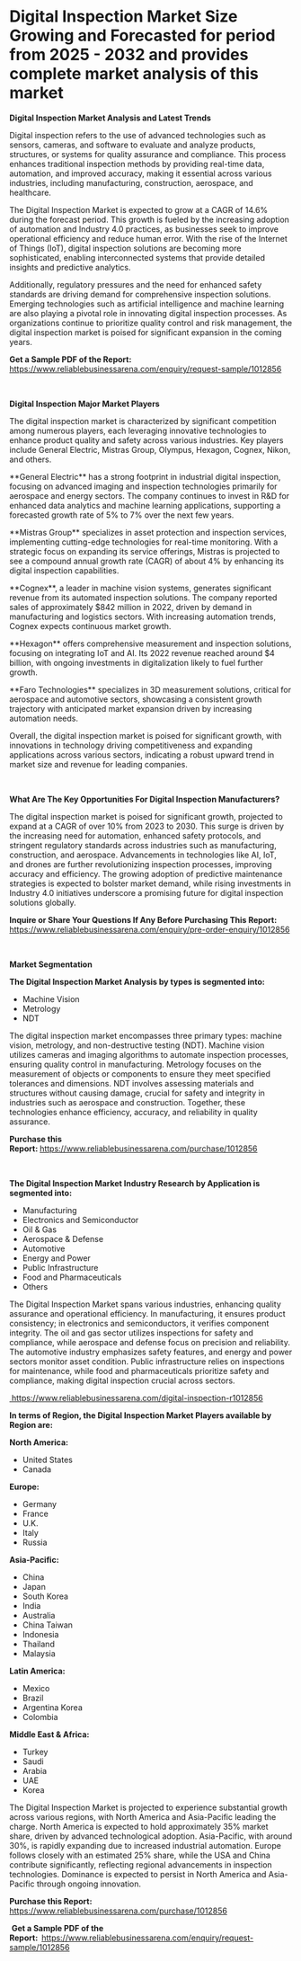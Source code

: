 <p><h1>Digital Inspection Market Size Growing and Forecasted for period from 2025 - 2032 and provides complete market analysis of this market</h1></p><p><strong>Digital Inspection Market Analysis and Latest Trends</strong></p>
<p><p>Digital inspection refers to the use of advanced technologies such as sensors, cameras, and software to evaluate and analyze products, structures, or systems for quality assurance and compliance. This process enhances traditional inspection methods by providing real-time data, automation, and improved accuracy, making it essential across various industries, including manufacturing, construction, aerospace, and healthcare.</p><p>The Digital Inspection Market is expected to grow at a CAGR of 14.6% during the forecast period. This growth is fueled by the increasing adoption of automation and Industry 4.0 practices, as businesses seek to improve operational efficiency and reduce human error. With the rise of the Internet of Things (IoT), digital inspection solutions are becoming more sophisticated, enabling interconnected systems that provide detailed insights and predictive analytics.</p><p>Additionally, regulatory pressures and the need for enhanced safety standards are driving demand for comprehensive inspection solutions. Emerging technologies such as artificial intelligence and machine learning are also playing a pivotal role in innovating digital inspection processes. As organizations continue to prioritize quality control and risk management, the digital inspection market is poised for significant expansion in the coming years.</p></p>
<p><strong>Get a Sample PDF of the Report:&nbsp;</strong> <a href="https://www.reliablebusinessarena.com/enquiry/request-sample/1012856?utm_campaign=3110&utm_medium=2&utm_source=Github&utm_content=ia&utm_term=17042025&utm_id=digital-inspection">https://www.reliablebusinessarena.com/enquiry/request-sample/1012856</a></p>
<p>&nbsp;</p>
<p><strong>Digital Inspection Major Market Players</strong></p>
<p><p>The digital inspection market is characterized by significant competition among numerous players, each leveraging innovative technologies to enhance product quality and safety across various industries. Key players include General Electric, Mistras Group, Olympus, Hexagon, Cognex, Nikon, and others.</p><p>**General Electric** has a strong footprint in industrial digital inspection, focusing on advanced imaging and inspection technologies primarily for aerospace and energy sectors. The company continues to invest in R&D for enhanced data analytics and machine learning applications, supporting a forecasted growth rate of 5% to 7% over the next few years.</p><p>**Mistras Group** specializes in asset protection and inspection services, implementing cutting-edge technologies for real-time monitoring. With a strategic focus on expanding its service offerings, Mistras is projected to see a compound annual growth rate (CAGR) of about 4% by enhancing its digital inspection capabilities.</p><p>**Cognex**, a leader in machine vision systems, generates significant revenue from its automated inspection solutions. The company reported sales of approximately $842 million in 2022, driven by demand in manufacturing and logistics sectors. With increasing automation trends, Cognex expects continuous market growth.</p><p>**Hexagon** offers comprehensive measurement and inspection solutions, focusing on integrating IoT and AI. Its 2022 revenue reached around $4 billion, with ongoing investments in digitalization likely to fuel further growth.</p><p>**Faro Technologies** specializes in 3D measurement solutions, critical for aerospace and automotive sectors, showcasing a consistent growth trajectory with anticipated market expansion driven by increasing automation needs.</p><p>Overall, the digital inspection market is poised for significant growth, with innovations in technology driving competitiveness and expanding applications across various sectors, indicating a robust upward trend in market size and revenue for leading companies.</p></p>
<p>&nbsp;</p>
<p><strong>What Are The Key Opportunities For Digital Inspection Manufacturers?</strong></p>
<p><p>The digital inspection market is poised for significant growth, projected to expand at a CAGR of over 10% from 2023 to 2030. This surge is driven by the increasing need for automation, enhanced safety protocols, and stringent regulatory standards across industries such as manufacturing, construction, and aerospace. Advancements in technologies like AI, IoT, and drones are further revolutionizing inspection processes, improving accuracy and efficiency. The growing adoption of predictive maintenance strategies is expected to bolster market demand, while rising investments in Industry 4.0 initiatives underscore a promising future for digital inspection solutions globally.</p></p>
<p><strong>Inquire or Share Your Questions If Any Before Purchasing This Report:</strong> <a href="https://www.reliablebusinessarena.com/enquiry/pre-order-enquiry/1012856?utm_campaign=3110&utm_medium=2&utm_source=Github&utm_content=ia&utm_term=17042025&utm_id=digital-inspection">https://www.reliablebusinessarena.com/enquiry/pre-order-enquiry/1012856</a></p>
<p>&nbsp;</p>
<p><strong>Market Segmentation</strong></p>
<p><strong>The Digital Inspection Market Analysis by types is segmented into:</strong></p>
<p><ul><li>Machine Vision</li><li>Metrology</li><li>NDT</li></ul></p>
<p><p>The digital inspection market encompasses three primary types: machine vision, metrology, and non-destructive testing (NDT). Machine vision utilizes cameras and imaging algorithms to automate inspection processes, ensuring quality control in manufacturing. Metrology focuses on the measurement of objects or components to ensure they meet specified tolerances and dimensions. NDT involves assessing materials and structures without causing damage, crucial for safety and integrity in industries such as aerospace and construction. Together, these technologies enhance efficiency, accuracy, and reliability in quality assurance.</p></p>
<p><strong>Purchase this Report:&nbsp;</strong><a href="https://www.reliablebusinessarena.com/purchase/1012856?utm_campaign=3110&utm_medium=2&utm_source=Github&utm_content=ia&utm_term=17042025&utm_id=digital-inspection">https://www.reliablebusinessarena.com/purchase/1012856</a></p>
<p>&nbsp;</p>
<p><strong>The Digital Inspection Market Industry Research by Application is segmented into:</strong></p>
<p><ul><li>Manufacturing</li><li>Electronics and Semiconductor</li><li>Oil & Gas</li><li>Aerospace & Defense</li><li>Automotive</li><li>Energy and Power</li><li>Public Infrastructure</li><li>Food and Pharmaceuticals</li><li>Others</li></ul></p>
<p><p>The Digital Inspection Market spans various industries, enhancing quality assurance and operational efficiency. In manufacturing, it ensures product consistency; in electronics and semiconductors, it verifies component integrity. The oil and gas sector utilizes inspections for safety and compliance, while aerospace and defense focus on precision and reliability. The automotive industry emphasizes safety features, and energy and power sectors monitor asset condition. Public infrastructure relies on inspections for maintenance, while food and pharmaceuticals prioritize safety and compliance, making digital inspection crucial across sectors.</p></p>
<p><a href="https://www.reliablebusinessarena.com/digital-inspection-r1012856?utm_campaign=3110&utm_medium=2&utm_source=Github&utm_content=ia&utm_term=17042025&utm_id=digital-inspection">&nbsp;https://www.reliablebusinessarena.com/digital-inspection-r1012856</a></p>
<p><strong>In terms of Region, the Digital Inspection Market Players available by Region are:</strong></p>
<p>
    <p> <strong> North America: </strong>
        <ul>
            <li>United States</li>
            <li>Canada</li>
        </ul>
        </p> 
    <p> <strong> Europe: </strong>
        <ul>
            <li>Germany</li>
            <li>France</li>
            <li>U.K.</li>
            <li>Italy</li>
            <li>Russia</li>
        </ul>
        </p> 
    <p> <strong> Asia-Pacific: </strong>
        <ul>
            <li>China</li>
            <li>Japan</li>
            <li>South Korea</li>
            <li>India</li>
            <li>Australia</li>
            <li>China Taiwan</li>
            <li>Indonesia</li>
            <li>Thailand</li>
            <li>Malaysia</li>
        </ul>
        </p> 
    <p> <strong> Latin America: </strong>
        <ul>
            <li>Mexico</li>
            <li>Brazil</li>
            <li>Argentina Korea</li>
            <li>Colombia</li>
        </ul>
        </p> 
    <p> <strong> Middle East & Africa: </strong>
        <ul>
            <li>Turkey</li>
            <li>Saudi</li>
            <li>Arabia</li>
            <li>UAE</li>
            <li>Korea</li>
        </ul>
    </p>
    </p>
<p><p>The Digital Inspection Market is projected to experience substantial growth across various regions, with North America and Asia-Pacific leading the charge. North America is expected to hold approximately 35% market share, driven by advanced technological adoption. Asia-Pacific, with around 30%, is rapidly expanding due to increased industrial automation. Europe follows closely with an estimated 25% share, while the USA and China contribute significantly, reflecting regional advancements in inspection technologies. Dominance is expected to persist in North America and Asia-Pacific through ongoing innovation.</p></p>
<p><strong>Purchase this Report: </strong><a href="https://www.reliablebusinessarena.com/purchase/1012856?utm_campaign=3110&utm_medium=2&utm_source=Github&utm_content=ia&utm_term=17042025&utm_id=digital-inspection">https://www.reliablebusinessarena.com/purchase/1012856</a></p>
<p>&nbsp;<strong>Get a Sample PDF of the Report:&nbsp;&nbsp;</strong><a href="https://www.reliablebusinessarena.com/enquiry/request-sample/1012856?utm_campaign=3110&utm_medium=2&utm_source=Github&utm_content=ia&utm_term=17042025&utm_id=digital-inspection">https://www.reliablebusinessarena.com/enquiry/request-sample/1012856</a></p>
<p><strong></strong></p>
<p><p></p><p></p><p></p></p>